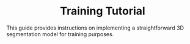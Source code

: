 <h1><center>Training Tutorial</center></h1>

This guide provides instructions on implementing a straightforward 3D segmentation model for training purposes.
